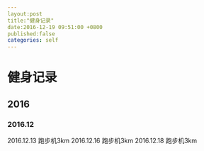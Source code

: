 ```yaml
---
layout:post
title:"健身记录"
date:2016-12-19 09:51:00 +0800
published:false
categories: self
---
```

# 健身记录

## 2016
### 2016.12

2016.12.13	跑步机3km
2016.12.16	跑步机3km
2016.12.18	跑步机3km